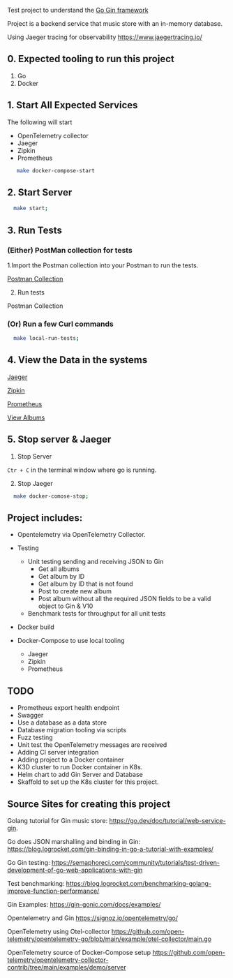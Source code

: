 Test project to understand the  [Go Gin framework](https://github.com/gin-gonic/gin#gin-web-framework)

Project is a backend service that music store with an in-memory database.

Using Jaeger tracing for observability https://www.jaegertracing.io/


## 0. Expected tooling to run this project

1. Go
2. Docker 

## 1. Start All Expected Services 

The following will start 
* OpenTelemetry collector
* Jaeger
* Zipkin
* Prometheus 

 
```bash
   make docker-compose-start 
```

## 2. Start Server

```bash
  make start;
```

## 3. Run Tests


### (Either) PostMan collection for tests

1.Import the Postman collection into your Postman to run the tests. 

[Postman Collection](test/Album-Store.postman_collection.json)

2. Run tests

Postman Collection
   
### (Or) Run a few Curl commands 

```bash
  make local-run-tests;
```

## 4. View the Data in the systems

[Jaeger](http://localhost:16686/search?limit=20&service=album-store)

[Zipkin](http://localhost:9411/zipkin/)

[Prometheus](http://localhost:9090/graph?g0.expr=%7Bjob%3D~%22.%2B%22%7D%20&g0.tab=0&g0.stacked=0&g0.show_exemplars=0&g0.range_input=1h)

[View Albums](http://localhost:9080/albums)

## 5. Stop server & Jaeger 

1. Stop Server

`Ctr + C` in the terminal window where go is running. 

2. Stop Jaeger

```bash
  make docker-comose-stop;
```

## Project includes:

* Opentelemetry via OpenTelemetry Collector.
  
* Testing
  * Unit testing sending and receiving JSON to Gin
    * Get all albums
    * Get album by ID
    * Get album by ID that is not found
    * Post to create new album
    * Post album without all the required JSON fields to be a valid object to Gin & V10
  * Benchmark tests for throughput for all unit tests
* Docker build
* Docker-Compose to use local tooling  
  * Jaeger
  * Zipkin 
  * Prometheus 

## TODO
* Prometheus export health endpoint
* Swagger
* Use a database as a data store
* Database migration tooling via scripts
* Fuzz testing 
* Unit test the OpenTelemetry messages are received
* Adding CI server integration
* Adding project to a Docker container
* K3D cluster to run Docker container in K8s.
* Helm chart to add Gin Server and Database
* Skaffold to set up the K8s cluster for this project.

## Source Sites for creating this project

Golang tutorial for Gin music store: https://go.dev/doc/tutorial/web-service-gin. 

Go does JSON marshalling and binding in Gin: https://blog.logrocket.com/gin-binding-in-go-a-tutorial-with-examples/

Go Gin testing: https://semaphoreci.com/community/tutorials/test-driven-development-of-go-web-applications-with-gin

Test benchmarking: https://blog.logrocket.com/benchmarking-golang-improve-function-performance/

Gin Examples: https://gin-gonic.com/docs/examples/

Opentelemetry and Gin https://signoz.io/opentelemetry/go/

OpenTelemetry using Otel-collector https://github.com/open-telemetry/opentelemetry-go/blob/main/example/otel-collector/main.go

OpenTelemetry source of Docker-Compose setup https://github.com/open-telemetry/opentelemetry-collector-contrib/tree/main/examples/demo/server